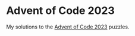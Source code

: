 # Advent of Code 2023

My solutions to the [Advent of Code 2023](https://adventofcode.com/2023) puzzles.
